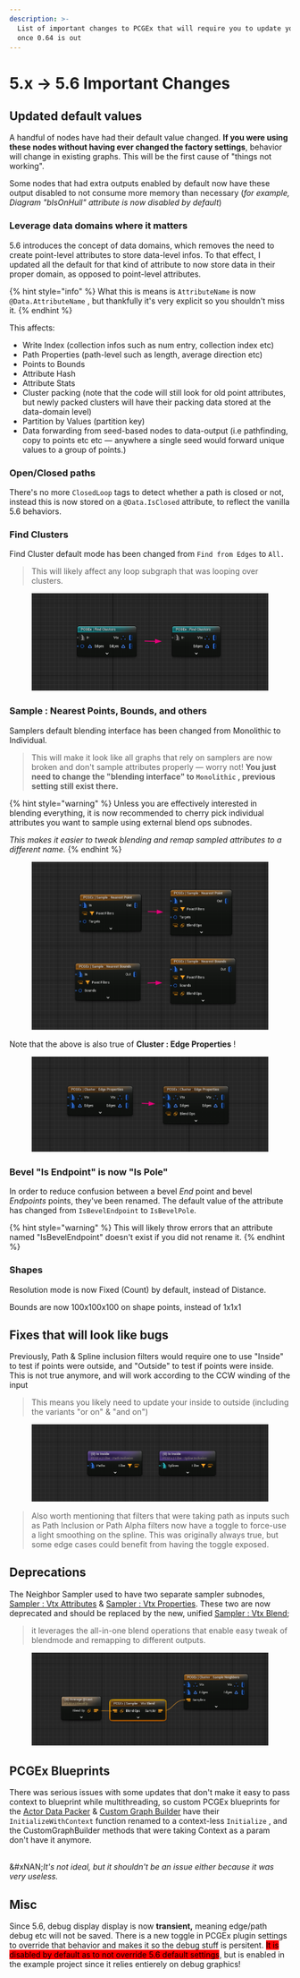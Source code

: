 ```yaml
---
description: >-
  List of important changes to PCGEx that will require you to update your graphs
  once 0.64 is out
---
```


# 5.x → 5.6 Important Changes

## Updated default values

A handful of nodes have had their default value changed. **If you were using these nodes without having ever changed the factory settings**, behavior will change in existing graphs. This will be the first cause of "things not working".

Some nodes that had extra outputs enabled by default now have these output disabled to not consume more memory than necessary (_for example, Diagram "bIsOnHull" attribute is now disabled by default_)

### Leverage data domains where it matters

5.6 introduces the concept of data domains, which removes the need to create point-level attributes to store data-level infos.  To that effect, I updated all the default for that kind of attribute to now store data in their proper domain, as opposed to point-level attributes.

{% hint style="info" %}
What this is means is `AttributeName` is now `@Data.AttributeName` , but thankfully it's very explicit so you shouldn't miss it.
{% endhint %}

This affects:

* Write Index (collection infos such as num entry, collection index etc)
* Path Properties (path-level such as length, average direction etc)
* Points to Bounds
* Attribute Hash
* Attribute Stats
* Cluster packing (note that the code will still look for old point attributes, but newly packed clusters will have their packing data stored at the data-domain level)
* Partition by Values (partition key)
* Data forwarding from seed-based nodes to data-output (i.e pathfinding, copy to points etc etc — anywhere a single seed would forward unique values to a group of points.)

### Open/Closed paths

There's no more `ClosedLoop` tags to detect whether a path is closed or not, instead this is now stored on a `@Data.IsClosed` attribute, to reflect the vanilla 5.6 behaviors.

### Find Clusters

Find Cluster default mode has been changed from `Find from Edges` to `All.`

> This will likely affect any loop subgraph that was looping over clusters.

<figure><img src="../../../.gitbook/assets/image (1) (1) (1) (1) (1) (1) (1) (1) (1).png" alt=""><figcaption></figcaption></figure>

### Sample : Nearest Points, Bounds, and others

Samplers default blending interface has been changed from Monolithic to Individual.

> This will make it look like all graphs that rely on samplers are now broken and don't sample attributes properly — worry not! **You just need to change the "blending interface" to `Monolithic` , previous setting still exist there.**

{% hint style="warning" %}
Unless you are effectively interested in blending everything, it is now recommended to cherry pick individual attributes you want to sample using external blend ops subnodes.&#x20;

_This makes it easier to tweak blending and remap sampled attributes to a different name._
{% endhint %}

<figure><img src="../../../.gitbook/assets/image (3) (1) (1) (1).png" alt=""><figcaption></figcaption></figure>

Note that the above is also true of **Cluster : Edge Properties** !

<figure><img src="../../../.gitbook/assets/image (4) (1) (1).png" alt=""><figcaption></figcaption></figure>

### Bevel "Is Endpoint" is now "Is Pole"

In order to reduce confusion between a bevel _End_ point and bevel _Endpoints_ points, they've been renamed. The default value of the attribute has changed from `IsBevelEndpoint` to `IsBevelPole`.

{% hint style="warning" %}
This will likely throw errors that an attribute named "IsBevelEndpoint" doesn't exist if you did not rename it.
{% endhint %}

### Shapes

Resolution mode is now Fixed (Count) by default, instead of Distance.

Bounds are now 100x100x100 on shape points, instead of 1x1x1

## Fixes that will look like bugs

Previously, Path & Spline inclusion filters would require one to use "Inside" to test if points were outside, and "Outside" to test if points were inside. This is not true anymore, and will work according to the CCW winding of the input

> This means you likely need to update your inside to outside (including the variants "or on" & "and on")

<figure><img src="../../../.gitbook/assets/image (5) (1).png" alt=""><figcaption></figcaption></figure>

> Also worth mentioning that filters that were taking path as inputs such as Path Inclusion or Path Alpha filters now have a toggle to force-use a light smoothing on the spline. This was originally always true, but some edge cases could benefit from having the toggle exposed.

## Deprecations

The Neighbor Sampler used to have two separate sampler subnodes, [Sampler : Vtx Attributes](../../../node-library/sampling/sample-neighbors/sampler-vtx-attributes.md) & [Sampler : Vtx Properties](../../../node-library/sampling/sample-neighbors/sampler-vtx-properties-1.md). These two are now deprecated and should be replaced by the new, unified [Sampler : Vtx Blend](../../../node-library/sampling/sample-neighbors/sampler-vtx-properties.md);&#x20;

> it leverages the all-in-one blend operations that enable easy tweak of blendmode and remapping to different outputs.

<figure><img src="../../../.gitbook/assets/image (6).png" alt=""><figcaption></figcaption></figure>

## PCGEx Blueprints

There was serious issues with some updates that don't make it easy to pass context to blueprint while multithreading, so custom PCGEx blueprints for the [Actor Data Packer](../../../node-library/quality-of-life/pack-actor-data/) & [Custom Graph Builder](../../../node-library/clusters/build-custom-graph/custom-graph-builder.md) have their `InitializeWithContext` function renamed to a context-less `Initialize` , and the CustomGraphBuilder methods that were taking Context as a param don't have it anymore.&#x20;

\
&#xNAN;_&#x49;t's not ideal, but it shouldn't be an issue either because it was very useless._

## Misc

Since 5.6, debug display display is now **transient,** meaning edge/path debug etc will not be saved. There is a new toggle in PCGEx plugin settings to override that behavior and makes it so the debug stuff is persitent. <mark style="background-color:red;">It is disabled by default as to not override 5.6 default settings</mark>, but is enabled in the example project since it relies entierely on debug graphics!
